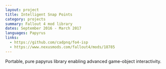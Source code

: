 ```yaml
---
layout: project
title: Intelligent Snap Points
category: projects
summary: Fallout 4 mod library
dates: September 2016 - March 2017
languages: Papyrus
links:
  - https://github.com/cadpnq/fo4-isp
  - https://www.nexusmods.com/fallout4/mods/18785
---
```


Portable, pure papyrus library enabling advanced game-object interactivity.  